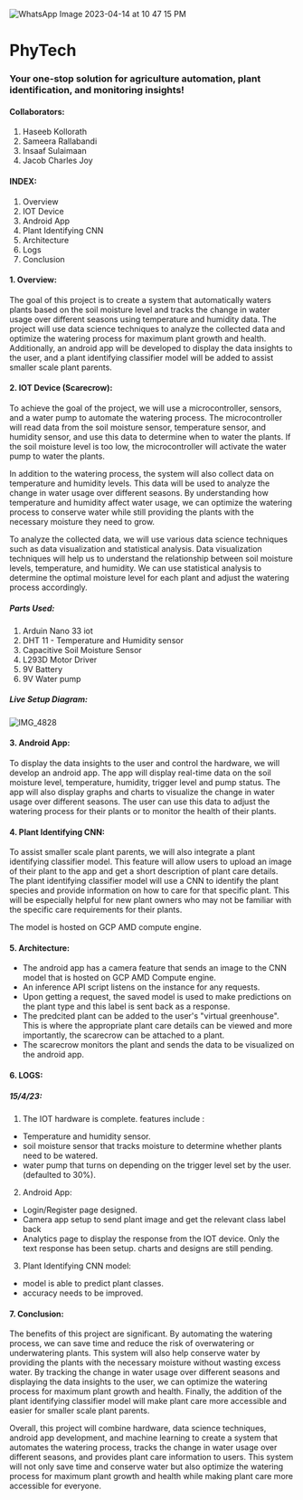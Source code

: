 ![WhatsApp Image 2023-04-14 at 10 47 15 PM](https://user-images.githubusercontent.com/75690804/232216346-0f076efc-4441-45cb-a1b1-138935bdac50.jpeg)


# PhyTech
### Your one-stop solution for agriculture automation, plant identification, and monitoring insights!

#### Collaborators: 
1. Haseeb Kollorath
2. Sameera Rallabandi
3. Insaaf Sulaimaan
4. Jacob Charles Joy

#### INDEX:
1. Overview
2. IOT Device
3. Android App
4. Plant Identifying CNN
5. Architecture
6. Logs
7. Conclusion

#### 1. Overview:
The goal of this project is to create a system that automatically waters plants based on the soil moisture level and tracks the change in water usage over different seasons using temperature and humidity data. The project will use data science techniques to analyze the collected data and optimize the watering process for maximum plant growth and health. Additionally, an android app will be developed to display the data insights to the user, and a plant identifying classifier model will be added to assist smaller scale plant parents.


#### 2. IOT Device (Scarecrow):
To achieve the goal of the project, we will use a microcontroller, sensors, and a water pump to automate the watering process. The microcontroller will read data from the soil moisture sensor, temperature sensor, and humidity sensor, and use this data to determine when to water the plants. If the soil moisture level is too low, the microcontroller will activate the water pump to water the plants.
 
In addition to the watering process, the system will also collect data on temperature and humidity levels. This data will be used to analyze the change in water usage over different seasons. By understanding how temperature and humidity affect water usage, we can optimize the watering process to conserve water while still providing the plants with the necessary moisture they need to grow.
 
To analyze the collected data, we will use various data science techniques such as data visualization and statistical analysis. Data visualization techniques will help us to understand the relationship between soil moisture levels, temperature, and humidity. We can use statistical analysis to determine the optimal moisture level for each plant and adjust the watering process accordingly.

##### Parts Used:
1. Arduin Nano 33 iot
2. DHT 11 - Temperature and Humidity sensor
3. Capacitive Soil Moisture Sensor
4. L293D Motor Driver
5. 9V Battery
6. 9V Water pump

##### Live Setup Diagram:
![IMG_4828](https://user-images.githubusercontent.com/75690804/232213147-29679003-757f-4f5f-a691-b64d71db6ac2.jpeg)

#### 3. Android App:
To display the data insights to the user and control the hardware, we will develop an android app. The app will display real-time data on the soil moisture level, temperature, humidity, trigger level and pump status. The app will also display graphs and charts to visualize the change in water usage over different seasons. The user can use this data to adjust the watering process for their plants or to monitor the health of their plants.

#### 4. Plant Identifying CNN:
To assist smaller scale plant parents, we will also integrate a plant identifying classifier model. This feature will allow users to upload an image of their plant to the app and get a short description of plant care details. The plant identifying classifier model will use a CNN to identify the plant species and provide information on how to care for that specific plant. This will be especially helpful for new plant owners who may not be familiar with the specific care requirements for their plants. 

The model is hosted on GCP AMD compute engine. 

#### 5. Architecture:
- The android app has a camera feature that sends an image to the CNN model that is hosted on GCP AMD Compute engine. 
- An inference API script listens on the instance for any requests. 
- Upon getting a request, the saved model is used to make predictions on the plant type and this label is sent back as a response.
- The predcited plant can be added to the user's "virtual greenhouse". This is where the appropriate plant care details can be viewed and more importantly, the scarecrow can be attached to a plant.
- The scarecrow monitors the plant and sends the data to be visualized on the android app.

#### 6. LOGS:
##### 15/4/23: 

1. The IOT hardware is complete. features include :
- Temperature and humidity sensor.
- soil moisture sensor that tracks moisture to determine whether plants need to be watered.
- water pump that turns on depending on the trigger level set by the user. (defaulted to 30%).

2. Android App:
- Login/Register page designed.
- Camera app setup to send plant image and get the relevant class label back
- Analytics page to display the response from the IOT device. Only the text response has been setup. charts and designs are still pending.

3. Plant Identifying CNN model:
- model is able to predict plant classes.
- accuracy needs to be improved.

#### 7. Conclusion:
The benefits of this project are significant. By automating the watering process, we can save time and reduce the risk of overwatering or underwatering plants. This system will also help conserve water by providing the plants with the necessary moisture without wasting excess water. By tracking the change in water usage over different seasons and displaying the data insights to the user, we can optimize the watering process for maximum plant growth and health. Finally, the addition of the plant identifying classifier model will make plant care more accessible and easier for smaller scale plant parents.
 
Overall, this project will combine hardware, data science techniques, android app development, and machine learning to create a system that automates the watering process, tracks the change in water usage over different seasons, and provides plant care information to users. This system will not only save time and conserve water but also optimize the watering process for maximum plant growth and health while making plant care more accessible for everyone.

